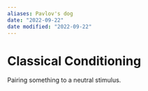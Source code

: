 ```yaml
---
aliases: Pavlov's dog
date: "2022-09-22"
date modified: "2022-09-22"
---
```


# Classical Conditioning
Pairing something to a neutral stimulus.
